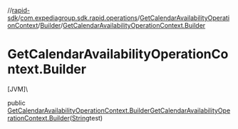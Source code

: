 //[rapid-sdk](../../../../index.md)/[com.expediagroup.sdk.rapid.operations](../../index.md)/[GetCalendarAvailabilityOperationContext](../index.md)/[Builder](index.md)/[GetCalendarAvailabilityOperationContext.Builder](-get-calendar-availability-operation-context.-builder.md)

# GetCalendarAvailabilityOperationContext.Builder

[JVM]\

public [GetCalendarAvailabilityOperationContext.Builder](index.md)[GetCalendarAvailabilityOperationContext.Builder](-get-calendar-availability-operation-context.-builder.md)([String](https://docs.oracle.com/javase/8/docs/api/java/lang/String.html)test)

